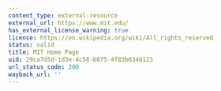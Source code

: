 ```yaml
---
content_type: external-resource
external_url: https://www.mit.edu/
has_external_license_warning: true
license: https://en.wikipedia.org/wiki/All_rights_reserved
status: valid
title: MIT Home Page
uid: 29ca7d5d-1d3e-4c58-b075-4f83b6346123
url_status_code: 200
wayback_url: ''
---
```

